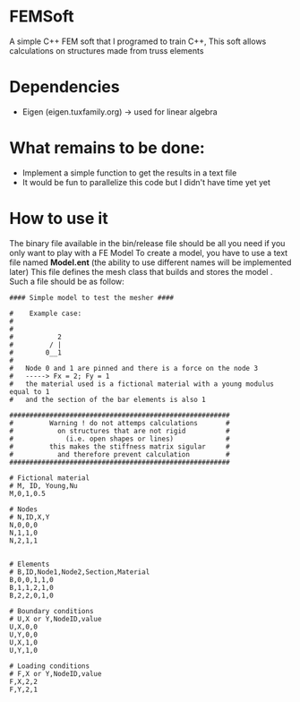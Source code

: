 # FEMSoft
A simple C++ FEM soft that I programed to train C++, This soft allows calculations on structures made from truss elements

# Dependencies
- Eigen (eigen.tuxfamily.org) -> used for linear algebra

# What remains to be done:
- Implement a simple function to get the results in a text file
- It would be fun to parallelize this code but I didn't have time yet yet

# How to use it
The binary file available in the bin/release file should be all you need if you only want to play with a FE Model
To create a model, you have to use a text file named **Model.ent** (the ability to use different names will be implemented later) This file defines the mesh class that builds and stores the model . Such a file should be as follow:
```
#### Simple model to test the mesher ####

#    Example case:
#
#
#           2 
#         / |
#        0__1
#        
#   Node 0 and 1 are pinned and there is a force on the node 3
#   -----> Fx = 2; Fy = 1
#   the material used is a fictional material with a young modulus equal to 1
#   and the section of the bar elements is also 1

#######################################################
#         Warning ! do not attemps calculations       #
#           on structures that are not rigid          #
#             (i.e. open shapes or lines)             #
#         this makes the stiffness matrix sigular     #
#           and therefore prevent calculation         #
#######################################################

# Fictional material
# M, ID, Young,Nu
M,0,1,0.5

# Nodes
# N,ID,X,Y
N,0,0,0
N,1,1,0
N,2,1,1


# Elements
# B,ID,Node1,Node2,Section,Material
B,0,0,1,1,0
B,1,1,2,1,0
B,2,2,0,1,0

# Boundary conditions
# U,X or Y,NodeID,value
U,X,0,0
U,Y,0,0
U,X,1,0
U,Y,1,0

# Loading conditions
# F,X or Y,NodeID,value
F,X,2,2
F,Y,2,1

```
